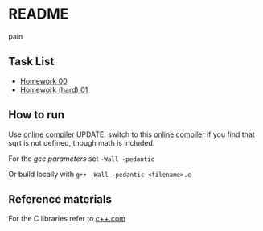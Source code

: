 # README

pain

## Task List
- [Homework 00](homework00/Assignment.txt) 
- [Homework (hard) 01](homework01/Assignment.txt) 

## How to run

Use [online compiler](https://rextester.com/l/c_online_compiler_gcc)
UPDATE: switch to this [online compiler](https://rextester.com/l/cpp_online_compiler_gcc) if you find that sqrt is not defined, though math is included.

For the _gcc parameters_ set `-Wall -pedantic`

Or build locally with `g++ -Wall -pedantic <filename>.c`

## Reference materials

For the C libraries refer to [c++.com](https://cplusplus.com/reference/clibrary/)